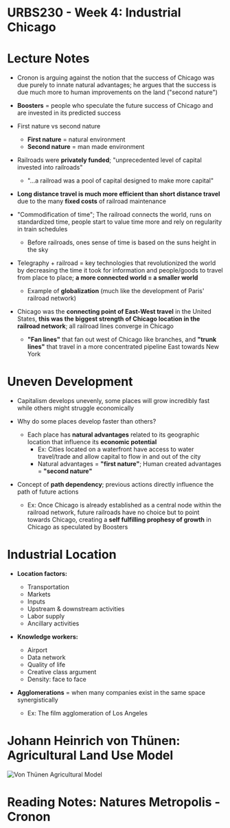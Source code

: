# URBS230 - Week 4: Industrial Chicago

# Lecture Notes
- Cronon is arguing against the notion that the success of Chicago was due purely to innate natural advantages; he argues that the success is due much more to human improvements on the land ("second nature")

- **Boosters** = people who speculate the future success of Chicago and are invested in its predicted success

- First nature vs second nature
	- **First nature** = natural environment
	- **Second nature** = man made environment

- Railroads were **privately funded**; "unprecedented level of capital invested into railroads"
	- "...a railroad was a pool of capital designed to make more capital"
	
- **Long distance travel is much more efficient than short distance travel** due to the many **fixed costs** of railroad maintenance

- "Commodification of time"; The railroad connects the world, runs on standardized time, people start to value time more and rely on regularity in train schedules
	- Before railroads, ones sense of time is based on the suns height in the sky

- Telegraphy + railroad = key technologies that revolutionized the world by decreasing the time it took for information and people/goods to travel from place to place; **a more connected world = a smaller world**
	- Example of **globalization** (much like the development of Paris' railroad network)

- Chicago was the **connecting point of East-West travel** in the United States, **this was the biggest strength of Chicago location in the railroad network**; all railroad lines converge in Chicago
	- **"Fan lines"** that fan out west of Chicago like branches, and **"trunk lines"** that travel in a more concentrated pipeline East towards New York

# Uneven Development
- Capitalism develops unevenly, some places will grow incredibly fast while others might struggle economically
- Why do some places develop faster than others?
	- Each place has **natural advantages** related to its geographic location that influence its **economic potential**
		- Ex: Cities located on a waterfront have access to water travel/trade and allow capital to flow in and out of the city
		- Natural advantages = **"first nature"**; Human created advantages = **"second nature"**

- Concept of **path dependency**; previous actions directly influence the path of future actions
	- Ex: Once Chicago is already established as a central node within the railroad network, future railroads have no choice but to point towards Chicago, creating a **self fulfilling prophesy of growth** in Chicago as speculated by Boosters

# Industrial Location
- **Location factors:**
	- Transportation
	- Markets
	- Inputs
	- Upstream & downstream activities
	- Labor supply
	- Ancillary activities

- **Knowledge workers:**
	- Airport
	- Data network
	- Quality of life
	- Creative class argument
	- Density: face to face

- **Agglomerations** = when many companies exist in the same space synergistically
	- Ex: The film agglomeration of Los Angeles

# Johann Heinrich von Thünen: Agricultural Land Use Model
![](https://www.google.com/url?sa=i&url=https%3A%2F%2Fslideplayer.com%2Fslide%2F2358948%2F&psig=AOvVaw2H22cpf0Aw_eIl2-QWD-zZ&ust=1601611886189000&source=images&cd=vfe&ved=0CAIQjRxqFwoTCIiC17DDkuwCFQAAAAAdAAAAABAJ "Von Thünen Agricultural Model")

# Reading Notes: Natures Metropolis - Cronon
